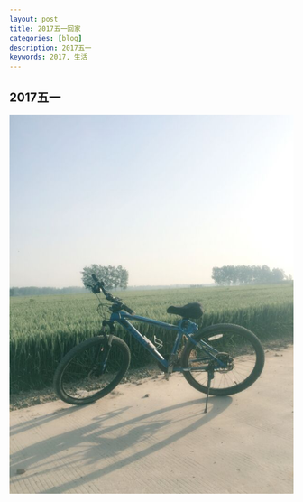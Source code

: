 ```yaml
---
layout: post
title: 2017五一回家
categories: [blog]
description: 2017五一
keywords: 2017, 生活
---
```


## 2017五一

![乡间风光](/images/blog/img20170501001.jpg)  


